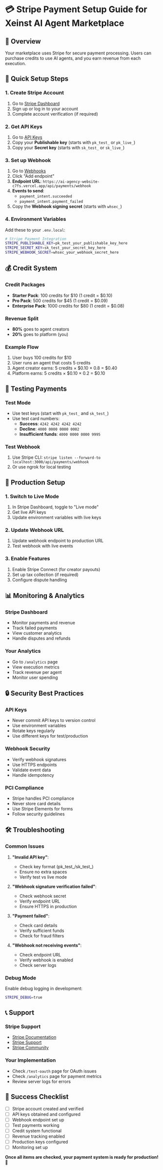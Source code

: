 # 💳 Stripe Payment Setup Guide for Xeinst AI Agent Marketplace

## 🎯 **Overview**

Your marketplace uses Stripe for secure payment processing. Users can purchase credits to use AI agents, and you earn revenue from each execution.

## 🚀 **Quick Setup Steps**

### **1. Create Stripe Account**
1. Go to [Stripe Dashboard](https://dashboard.stripe.com/)
2. Sign up or log in to your account
3. Complete account verification (if required)

### **2. Get API Keys**
1. Go to [API Keys](https://dashboard.stripe.com/apikeys)
2. Copy your **Publishable key** (starts with `pk_test_` or `pk_live_`)
3. Copy your **Secret key** (starts with `sk_test_` or `sk_live_`)

### **3. Set up Webhook**
1. Go to [Webhooks](https://dashboard.stripe.com/webhooks)
2. Click "Add endpoint"
3. **Endpoint URL**: `https://ai-agency-website-c7fs.vercel.app/api/payments/webhook`
4. **Events to send**:
   - `payment_intent.succeeded`
   - `payment_intent.payment_failed`
5. Copy the **Webhook signing secret** (starts with `whsec_`)

### **4. Environment Variables**
Add these to your `.env.local`:

```bash
# Stripe Payment Integration
STRIPE_PUBLISHABLE_KEY=pk_test_your_publishable_key_here
STRIPE_SECRET_KEY=sk_test_your_secret_key_here
STRIPE_WEBHOOK_SECRET=whsec_your_webhook_secret_here
```

## 💰 **Credit System**

### **Credit Packages**
- **Starter Pack**: 100 credits for $10 (1 credit = $0.10)
- **Pro Pack**: 500 credits for $45 (1 credit = $0.09)
- **Enterprise Pack**: 1000 credits for $80 (1 credit = $0.08)

### **Revenue Split**
- **80%** goes to agent creators
- **20%** goes to platform (you)

### **Example Flow**
1. User buys 100 credits for $10
2. User runs an agent that costs 5 credits
3. Agent creator earns: 5 credits × $0.10 × 0.8 = $0.40
4. Platform earns: 5 credits × $0.10 × 0.2 = $0.10

## 🔧 **Testing Payments**

### **Test Mode**
- Use test keys (start with `pk_test_` and `sk_test_`)
- Use test card numbers:
  - **Success**: `4242 4242 4242 4242`
  - **Decline**: `4000 0000 0000 0002`
  - **Insufficient funds**: `4000 0000 0000 9995`

### **Test Webhook**
1. Use Stripe CLI: `stripe listen --forward-to localhost:3000/api/payments/webhook`
2. Or use ngrok for local testing

## 🚀 **Production Setup**

### **1. Switch to Live Mode**
1. In Stripe Dashboard, toggle to "Live mode"
2. Get live API keys
3. Update environment variables with live keys

### **2. Update Webhook URL**
1. Update webhook endpoint to production URL
2. Test webhook with live events

### **3. Enable Features**
1. Enable Stripe Connect (for creator payouts)
2. Set up tax collection (if required)
3. Configure dispute handling

## 📊 **Monitoring & Analytics**

### **Stripe Dashboard**
- Monitor payments and revenue
- Track failed payments
- View customer analytics
- Handle disputes and refunds

### **Your Analytics**
- Go to `/analytics` page
- View execution metrics
- Track revenue per agent
- Monitor user spending

## 🔒 **Security Best Practices**

### **API Keys**
- Never commit API keys to version control
- Use environment variables
- Rotate keys regularly
- Use different keys for test/production

### **Webhook Security**
- Verify webhook signatures
- Use HTTPS endpoints
- Validate event data
- Handle idempotency

### **PCI Compliance**
- Stripe handles PCI compliance
- Never store card details
- Use Stripe Elements for forms
- Follow security guidelines

## 🛠️ **Troubleshooting**

### **Common Issues**

1. **"Invalid API key"**:
   - Check key format (pk_test_/sk_test_)
   - Ensure no extra spaces
   - Verify test vs live mode

2. **"Webhook signature verification failed"**:
   - Check webhook secret
   - Verify endpoint URL
   - Ensure HTTPS in production

3. **"Payment failed"**:
   - Check card details
   - Verify sufficient funds
   - Check for fraud filters

4. **"Webhook not receiving events"**:
   - Check endpoint URL
   - Verify webhook is enabled
   - Check server logs

### **Debug Mode**
Enable debug logging in development:

```bash
STRIPE_DEBUG=true
```

## 📞 **Support**

### **Stripe Support**
- [Stripe Documentation](https://stripe.com/docs)
- [Stripe Support](https://support.stripe.com/)
- [Stripe Community](https://github.com/stripe/stripe-node)

### **Your Implementation**
- Check `/test-oauth` page for OAuth issues
- Check `/analytics` page for payment metrics
- Review server logs for errors

## 🎉 **Success Checklist**

- [ ] Stripe account created and verified
- [ ] API keys obtained and configured
- [ ] Webhook endpoint set up
- [ ] Test payments working
- [ ] Credit system functional
- [ ] Revenue tracking enabled
- [ ] Production keys configured
- [ ] Monitoring set up

**Once all items are checked, your payment system is ready for production!** 🚀
